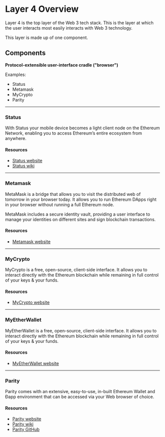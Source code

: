 # Layer 4 Overview

Layer 4 is the top layer of the Web 3 tech stack. This is the layer at which the user interacts most easily interacts with Web 3 technology.

This layer is made up of one component.

## Components

**Protocol-extensible user-interface cradle ("browser")**

Examples:

  * Status
  * Metamask
  * MyCrypto
  * Parity

*** 

### Status
With Status your mobile device becomes a light client node on the Ethereum Network, enabling you to access Ethereum’s entire ecosystem from anywhere.

#### Resources
* [Status website](https://status.im/)
* [Status wiki](https://wiki.status.im/Main_Page)

*** 


### Metamask
MetaMask is a bridge that allows you to visit the distributed web of tomorrow in your browser today. It allows you to run Ethereum DApps right in your browser without running a full Ethereum node.

MetaMask includes a secure identity vault, providing a user interface to manage your identities on different sites and sign blockchain transactions.

#### Resources
* [Metamask website](https://metamask.io/)


*** 


### MyCrypto
MyCrypto is a free, open-source, client-side interface. It allows you to interact directly with the Ethereum blockchain while remaining in full control of your keys & your funds.

#### Resources
* [MyCrypto website](https://mycrypto.com/)


*** 


### MyEtherWallet
MyEtherWallet is a free, open-source, client-side interface. It allows you to interact directly with the Ethereum blockchain while remaining in full control of your keys & your funds.

#### Resources
* [MyEtherWallet website](https://www.myetherwallet.com/)


*** 


### Parity
Parity comes with an extensive, easy-to-use, in-built Ethereum Wallet and Ðapp environment that can be accessed via your Web browser of choice.

#### Resources
* [Parity website](https://www.parity.io/)
* [Parity wiki](https://wiki.parity.io/)
* [Parity GitHub](https://github.com/paritytech/parity)

